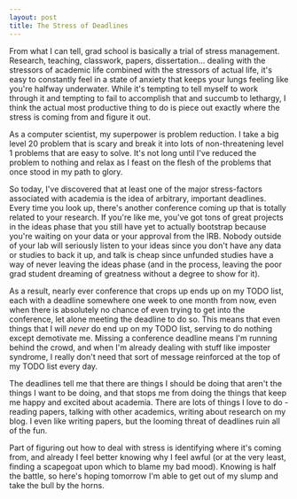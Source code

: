 ```yaml
---
layout: post
title: The Stress of Deadlines
---
```

From what I can tell, grad school is basically a trial of stress management.
Research, teaching, classwork, papers, dissertation... dealing with the stressors
of academic life combined with the stressors of actual life, it's easy to
constantly feel in a state of anxiety that keeps your lungs feeling like you're
halfway underwater. While it's tempting to tell myself to work through it and
tempting to fail to accomplish that and succumb to lethargy, I think the actual
most productive thing to do is piece out exactly where the stress is coming
from and figure it out.

As a computer scientist, my superpower is problem reduction. I take a big level
20 problem that is scary and break it into lots of non-threatening level 1 problems
that are easy to solve. It's not long until I've reduced the problem to nothing
and relax as I feast on the flesh of the problems that once stood in my path to
glory.

So today, I've discovered that at least one of the major stress-factors associated
with academia is the idea of arbitrary, important deadlines. Every time you look
up, there's another conference coming up that is totally related to your research.
If you're like me, you've got tons of great projects in the ideas phase that you
still have yet to actually bootstrap because you're waiting on your data or your
approval from the IRB. Nobody outside of your lab will seriously listen to your
ideas since you don't have any data or studies to back it up, and talk is cheap
since unfunded studies have a way of never leaving the ideas phase (and in the
process, leaving the poor grad student dreaming of greatness without a degree
to show for it).

As a result, nearly ever conference that crops up ends up on my TODO list,
each with a deadline somewhere one week to one month from now, even when there
is absolutely no chance of even trying to get into the conference, let alone
meeting the deadline to do so. This means that even things that I will *never*
do end up on my TODO list, serving to do nothing except demotivate me. Missing
a conference deadline means I'm running behind the crowd, and when I'm already
dealing with stuff like imposter syndrome, I really don't need that sort of
message reinforced at the top of my TODO list every day.

The deadlines tell me that there are things I should be doing that aren't the
things I want to be doing, and that stops me from doing the things that keep
me happy and excited about academia. There are lots of things I love to do -
reading papers, talking with other academics, writing about research on my
blog. I even like writing papers, but the looming threat of deadlines ruin all
of the fun.

Part of figuring out how to deal with stress is identifying where it's coming
from, and already I feel better knowing why I feel awful (or at the very least,
finding a scapegoat upon which to blame my bad mood). Knowing is half the battle,
so here's hoping tomorrow I'm able to get out of my slump and take the bull by
the horns.


